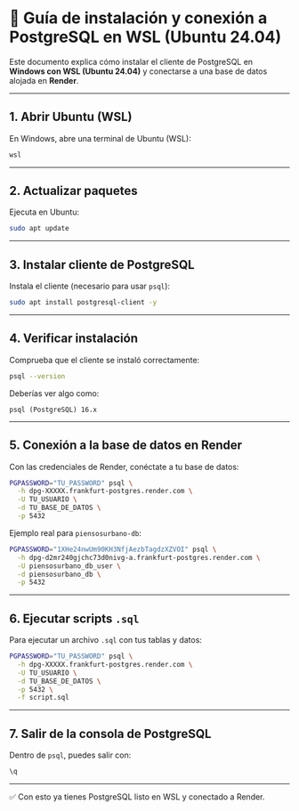 # 📘 Guía de instalación y conexión a PostgreSQL en WSL (Ubuntu 24.04)

Este documento explica cómo instalar el cliente de PostgreSQL en **Windows con WSL (Ubuntu 24.04)** y conectarse a una base de datos alojada en **Render**.

---

## 1. Abrir Ubuntu (WSL)
En Windows, abre una terminal de Ubuntu (WSL):

```powershell
wsl
```

---

## 2. Actualizar paquetes
Ejecuta en Ubuntu:

```bash
sudo apt update
```

---

## 3. Instalar cliente de PostgreSQL
Instala el cliente (necesario para usar `psql`):

```bash
sudo apt install postgresql-client -y
```

---

## 4. Verificar instalación
Comprueba que el cliente se instaló correctamente:

```bash
psql --version
```

Deberías ver algo como:

```
psql (PostgreSQL) 16.x
```

---

## 5. Conexión a la base de datos en Render
Con las credenciales de Render, conéctate a tu base de datos:

```bash
PGPASSWORD="TU_PASSWORD" psql \
  -h dpg-XXXXX.frankfurt-postgres.render.com \
  -U TU_USUARIO \
  -d TU_BASE_DE_DATOS \
  -p 5432
```

Ejemplo real para `piensosurbano-db`:

```bash
PGPASSWORD="1XHe24nwUm90KH3NfjAezbTagdzXZVOI" psql \
  -h dpg-d2mr240gjchc73d0nivg-a.frankfurt-postgres.render.com \
  -U piensosurbano_db_user \
  -d piensosurbano_db \
  -p 5432
```

---

## 6. Ejecutar scripts `.sql`
Para ejecutar un archivo `.sql` con tus tablas y datos:

```bash
PGPASSWORD="TU_PASSWORD" psql \
  -h dpg-XXXXX.frankfurt-postgres.render.com \
  -U TU_USUARIO \
  -d TU_BASE_DE_DATOS \
  -p 5432 \
  -f script.sql
```

---

## 7. Salir de la consola de PostgreSQL
Dentro de `psql`, puedes salir con:

```sql
\q
```

---

✅ Con esto ya tienes PostgreSQL listo en WSL y conectado a Render.
